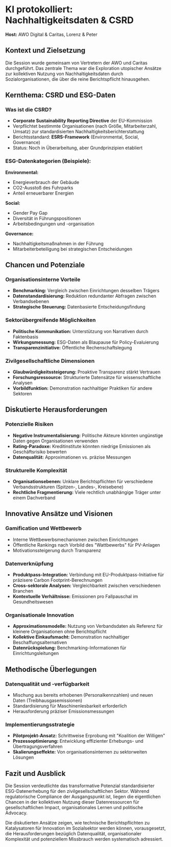 # KI protokolliert: Nachhaltigkeitsdaten & CSRD

**Host:** AWO Digital & Caritas, Lorenz & Peter

## **Kontext und Zielsetzung**

Die Session wurde gemeinsam von Vertretern der AWO und Caritas durchgeführt. Das zentrale Thema war die Exploration utopischer Ansätze zur kollektiven Nutzung von Nachhaltigkeitsdaten durch Sozialorganisationen, die über die reine Berichtspflicht hinausgehen.

## **Kernthema: CSRD und ESG-Daten**

### **Was ist die CSRD?**

* **Corporate Sustainability Reporting Directive** der EU-Kommission  
* Verpflichtet bestimmte Organisationen (nach Größe, Mitarbeiterzahl, Umsatz) zur standardisierten Nachhaltigkeitsberichterstattung  
* Berichtsstandard: **ESRS-Framework** (Environmental, Social, Governance)  
* Status: Noch in Überarbeitung, aber Grundprinzipien etabliert

### **ESG-Datenkategorien (Beispiele):**

**Environmental:**

* Energieverbrauch der Gebäude  
* CO2-Ausstoß des Fuhrparks  
* Anteil erneuerbarer Energien

**Social:**

* Gender Pay Gap  
* Diversität in Führungspositionen  
* Arbeitsbedingungen und \-organisation

**Governance:**

* Nachhaltigkeitsmaßnahmen in der Führung  
* Mitarbeiterbeteiligung bei strategischen Entscheidungen

## **Chancen und Potenziale**

### **Organisationsinterne Vorteile**

* **Benchmarking:** Vergleich zwischen Einrichtungen desselben Trägers  
* **Datenstandardisierung:** Reduktion redundanter Abfragen zwischen Verbandsebenen  
* **Strategische Steuerung:** Datenbasierte Entscheidungsfindung

### **Sektorübergreifende Möglichkeiten**

* **Politische Kommunikation:** Unterstützung von Narrativen durch Faktenbasis  
* **Wirkungsmessung:** ESG-Daten als Blaupause für Policy-Evaluierung  
* **Transparenzinitiative:** Öffentliche Rechenschaftslegung

### **Zivilgesellschaftliche Dimensionen**

* **Glaubwürdigkeitssteigerung:** Proaktive Transparenz stärkt Vertrauen  
* **Forschungsressource:** Strukturierte Datensätze für wissenschaftliche Analysen  
* **Vorbildfunktion:** Demonstration nachhaltiger Praktiken für andere Sektoren

## **Diskutierte Herausforderungen**

### **Potenzielle Risiken**

* **Negative Instrumentalisierung:** Politische Akteure könnten ungünstige Daten gegen Organisationen verwenden  
* **Rating-Paradoxe:** Kreditinstitute könnten niedrige Emissionen als Geschäftsrisiko bewerten  
* **Datenqualität:** Approximationen vs. präzise Messungen

### **Strukturelle Komplexität**

* **Organisationsebenen:** Unklare Berichtspflichten für verschiedene Verbandsstrukturen (Spitzen-, Landes-, Kreisebene)  
* **Rechtliche Fragmentierung:** Viele rechtlich unabhängige Träger unter einem Dachverband

## **Innovative Ansätze und Visionen**

### **Gamification und Wettbewerb**

* Interne Wettbewerbsmechanismen zwischen Einrichtungen  
* Öffentliche Rankings nach Vorbild des "Wattbewerbs" für PV-Anlagen  
* Motivationssteigerung durch Transparenz

### **Datenverknüpfung**

* **Produktpass-Integration:** Verbindung mit EU-Produktpass-Initiative für präzisere Carbon Footprint-Berechnungen  
* **Cross-sektorale Analysen:** Vergleichbarkeit zwischen verschiedenen Branchen  
* **Kontextuelle Verhältnisse:** Emissionen pro Fallpauschal im Gesundheitswesen

### **Organisationale Innovation**

* **Approximationsmodelle:** Nutzung von Verbandsdaten als Referenz für kleinere Organisationen ohne Berichtspflicht  
* **Kollektive Einkaufsmacht:** Demonstration nachhaltiger Beschaffungsalternativen  
* **Datenrückspielung:** Benchmarking-Informationen für Einrichtungsleitungen

## **Methodische Überlegungen**

### **Datenqualität und \-verfügbarkeit**

* Mischung aus bereits erhobenen (Personalkennzahlen) und neuen Daten (Treibhausgasemissionen)  
* Standardisierung für Maschinenlesbarkeit erforderlich  
* Herausforderung präziser Emissionsmessungen

### **Implementierungsstrategie**

* **Pilotprojekt-Ansatz:** Schrittweise Erprobung mit "Koalition der Willigen"  
* **Prozessoptimierung:** Entwicklung effizienter Erhebungs- und Übertragungsverfahren  
* **Skalierungseffekte:** Von organisationsinternen zu sektorweiten Lösungen

## **Fazit und Ausblick**

Die Session verdeutlichte das transformative Potenzial standardisierter ESG-Datenerhebung für den zivilgesellschaftlichen Sektor. Während regulatorische Compliance der Ausgangspunkt ist, liegen die eigentlichen Chancen in der kollektiven Nutzung dieser Datenressourcen für gesellschaftlichen Impact, organisationales Lernen und politische Advocacy.

Die diskutierten Ansätze zeigen, wie technische Berichtspflichten zu Katalysatoren für Innovation im Sozialsektor werden können, vorausgesetzt, die Herausforderungen bezüglich Datenqualität, organisationaler Komplexität und potenziellem Missbrauch werden systematisch adressiert.
